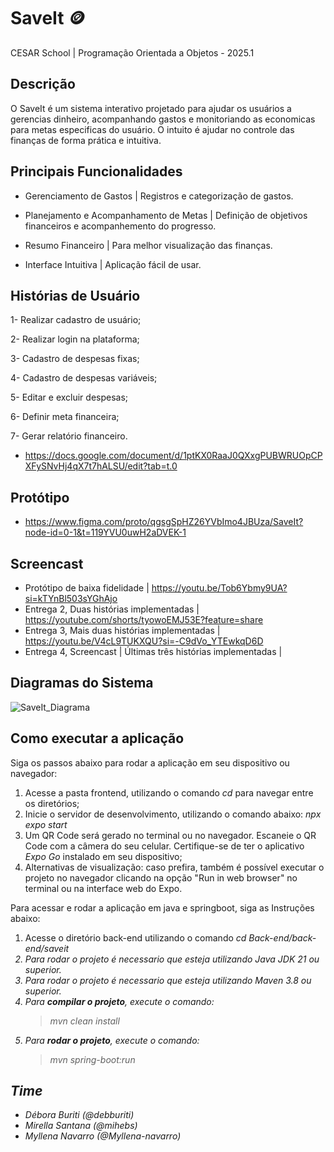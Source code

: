 # SaveIt 🪙

CESAR School | Programação Orientada a Objetos - 2025.1

## Descrição
O SaveIt é um sistema interativo projetado para ajudar os usuários a gerencias dinheiro, acompanhando gastos e monitoriando as economicas para metas especificas do usuário. O intuito é ajudar no controle das finanças de forma prática e intuitiva.

## Principais Funcionalidades

- Gerenciamento de Gastos | Registros e categorização de gastos.

- Planejamento e Acompanhamento de Metas | Definição de objetivos financeiros e acompanhemento do progresso.

- Resumo Financeiro | Para melhor visualização das finanças.

- Interface Intuitiva | Aplicação fácil de usar.

## Histórias de Usuário

1- Realizar cadastro de usuário;

2- Realizar login na plataforma;

3- Cadastro de despesas fixas;

4- Cadastro de despesas variáveis;

5- Editar e excluir despesas;

6- Definir meta financeira;

7- Gerar relatório financeiro.

- https://docs.google.com/document/d/1ptKX0RaaJ0QXxgPUBWRUOpCPXFySNvHj4qX7t7hALSU/edit?tab=t.0

## Protótipo

- https://www.figma.com/proto/qgsgSpHZ26YVbImo4JBUza/SaveIt?node-id=0-1&t=119YVU0uwH2aDVEK-1

## Screencast

- Protótipo de baixa fidelidade | https://youtu.be/Tob6Ybmy9UA?si=kTYnBl503sYGhAjo
- Entrega 2, Duas histórias implementadas | https://youtube.com/shorts/tyowoEMJ53E?feature=share
- Entrega 3, Mais duas histórias implementadas | https://youtu.be/V4cL9TUKXQU?si=-C9dVo_YTEwkqD6D
- Entrega 4, Screencast | Últimas três histórias implementadas | 

## Diagramas do Sistema
![SaveIt_Diagrama](https://github.com/user-attachments/assets/fd3b57b7-469f-4859-97a0-9344a3174175)

## Como executar a aplicação

Siga os passos abaixo para rodar a aplicação em seu dispositivo ou navegador:

1. Acesse a pasta frontend, utilizando o comando *cd* para navegar entre os diretórios;
2. Inicie o servidor de desenvolvimento, utilizando o comando abaixo:
_npx expo start_
3. Um QR Code será gerado no terminal ou no navegador. Escaneie o QR Code com a câmera do seu celular. Certifique-se de ter o aplicativo *Expo Go* instalado em seu dispositivo;
4. Alternativas de visualização: caso prefira, também é possível executar o projeto no navegador clicando na opção "Run in web browser" no terminal ou na interface web do Expo.

Para acessar e rodar a aplicação em java e springboot, siga as Instruções abaixo:
1. Acesse o diretório back-end utilizando o comando <em>cd Back-end/back-end/saveit<em>
2. Para rodar o projeto é necessario que esteja utilizando Java JDK 21 ou superior.
3. Para rodar o projeto é necessario que esteja utilizando Maven 3.8 ou superior.
4. Para **compilar o projeto**, execute o comando:
   > mvn clean install
5. Para **rodar o projeto**, execute o comando:
   > mvn spring-boot:run

## Time
- Débora Buriti (@debburiti)
- Mirella Santana (@mihebs)
- Myllena Navarro (@Myllena-navarro)
